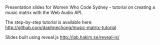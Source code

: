 Presentation slides for Women Who Code Sydney - tutorial on creating a music matrix with the Web Audio API. 

The step-by-step tutorial is available here:
http://github.com/daphnechong/music-matrix-tutorial

Slides built using reveal.js
http://lab.hakim.se/reveal-js/